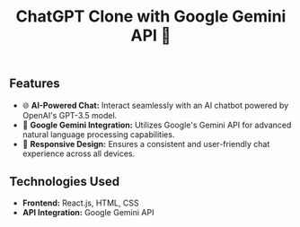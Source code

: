 <!DOCTYPE html>
<html lang="en">

<head>
  <meta charset="UTF-8">
  <meta name="viewport" content="width=device-width, initial-scale=1.0">
  <title>ChatGPT Clone with Google Gemini API</title>
</head>

<body>
  <header>
    <h1>ChatGPT Clone with Google Gemini API 🤖</h1>
  </header>

  <section>
    <h2>Features</h2>
    <ul>
      <li>🌐 <strong>AI-Powered Chat:</strong> Interact seamlessly with an AI chatbot powered by OpenAI's GPT-3.5 model.</li>
      <li>🔑 <strong>Google Gemini Integration:</strong> Utilizes Google's Gemini API for advanced natural language processing capabilities.</li>
      <li>📱 <strong>Responsive Design:</strong> Ensures a consistent and user-friendly chat experience across all devices.</li>
    </ul>
  </section>

  <section>
    <h2>Technologies Used</h2>
    <ul>
      <li><strong>Frontend:</strong> React.js, HTML, CSS</li>
      <li><strong>API Integration:</strong> Google Gemini API</li>
    </ul>
  </section>

</body>

</html>
